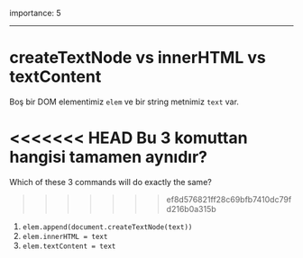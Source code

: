 importance: 5

---

# createTextNode vs innerHTML vs textContent

Boş bir DOM elementimiz `elem` ve bir string metnimiz `text` var.

<<<<<<< HEAD
Bu 3 komuttan hangisi tamamen aynıdır?
=======
Which of these 3 commands will do exactly the same?
>>>>>>> ef8d576821ff28c69bfb7410dc79fd216b0a315b

1. `elem.append(document.createTextNode(text))`
2. `elem.innerHTML = text`
3. `elem.textContent = text`
